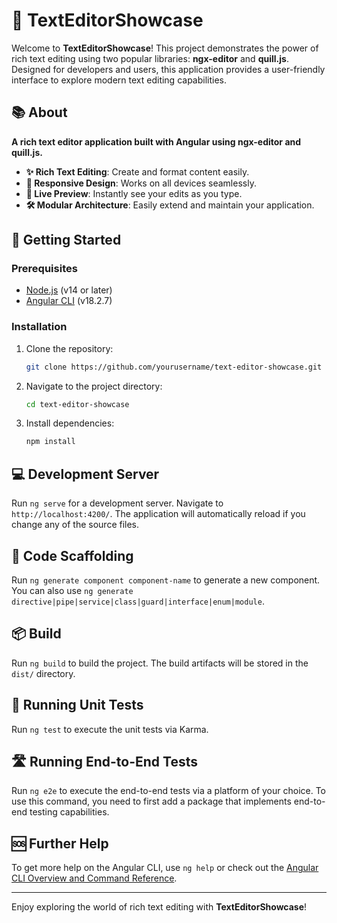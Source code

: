 
# 🌟 TextEditorShowcase

Welcome to **TextEditorShowcase**! This project demonstrates the power of rich text editing using two popular libraries: **ngx-editor** and **quill.js**. Designed for developers and users, this application provides a user-friendly interface to explore modern text editing capabilities.

## 📚 About

**A rich text editor application built with Angular using ngx-editor and quill.js.** 

- **✨ Rich Text Editing**: Create and format content easily.
- **📱 Responsive Design**: Works on all devices seamlessly.
- **🔄 Live Preview**: Instantly see your edits as you type.
- **🛠️ Modular Architecture**: Easily extend and maintain your application.

## 🚀 Getting Started

### Prerequisites
- [Node.js](https://nodejs.org/) (v14 or later)
- [Angular CLI](https://angular.io/cli) (v18.2.7)

### Installation
1. Clone the repository:
   ```bash
   git clone https://github.com/yourusername/text-editor-showcase.git
   ```
2. Navigate to the project directory:
   ```bash
   cd text-editor-showcase
   ```
3. Install dependencies:
   ```bash
   npm install
   ```

## 💻 Development Server
Run `ng serve` for a development server. Navigate to `http://localhost:4200/`. The application will automatically reload if you change any of the source files.

## 🔧 Code Scaffolding
Run `ng generate component component-name` to generate a new component. You can also use `ng generate directive|pipe|service|class|guard|interface|enum|module`.

## 📦 Build
Run `ng build` to build the project. The build artifacts will be stored in the `dist/` directory.

## 🧪 Running Unit Tests
Run `ng test` to execute the unit tests via Karma.

## 🛣️ Running End-to-End Tests
Run `ng e2e` to execute the end-to-end tests via a platform of your choice. To use this command, you need to first add a package that implements end-to-end testing capabilities.

## 🆘 Further Help
To get more help on the Angular CLI, use `ng help` or check out the [Angular CLI Overview and Command Reference](https://angular.io/cli).

---

Enjoy exploring the world of rich text editing with **TextEditorShowcase**!

